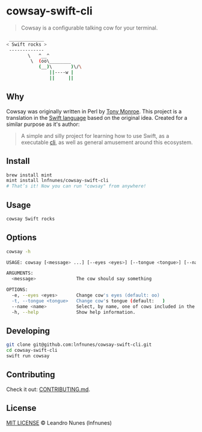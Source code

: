 # cowsay-swift-cli

> Cowsay is a configurable talking cow for your terminal.

```sh
 _____________
< Swift rocks >
 -------------
        \   ^__^
         \  (oo\________
            (__)\       )\/\
                ||----w |
                ||     ||
```

## Why
Cowsay was originally written in Perl by [Tony Monroe](https://github.com/tnalpgge/rank-amateur-cowsay). This project is a translation in the [Swift language](https://swift.org/) based on the original idea.
Created for a similar purpose as it's author:
> A simple and silly project for learning how to use Swift, as a executable [cli](https://en.wikipedia.org/wiki/Command-line_interface), as well as general amusement around this ecosystem.

## Install
```sh
brew install mint
mint install lnfnunes/cowsay-swift-cli
# That’s it! Now you can run "cowsay" from anywhere!
```

## Usage
```sh
cowsay Swift rocks
```

## Options
```sh
cowsay -h

USAGE: cowsay [<message> ...] [--eyes <eyes>] [--tongue <tongue>] [--name <name>]

ARGUMENTS:
  <message>               The cow should say something

OPTIONS:
  -e, --eyes <eyes>       Change cow's eyes (default: oo)
  -t, --tongue <tongue>   Change cow's tongue (default:   )
  --name <name>           Select, by name, one of cows included in the package (default: example)
  -h, --help              Show help information.
```

## Developing
```sh
git clone git@github.com:lnfnunes/cowsay-swift-cli.git
cd cowsay-swift-cli
swift run cowsay
```

## Contributing
Check it out: [CONTRIBUTING.md](./CONTRIBUTING.md).

## License
[MIT LICENSE](./LICENSE) © Leandro Nunes (lnfnunes)
